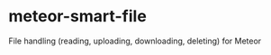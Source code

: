 meteor-smart-file
=================

File handling (reading, uploading, downloading, deleting) for Meteor
